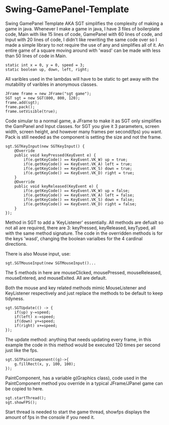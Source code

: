 ﻿# Swing-GamePanel-Template
Swing GamePanel Template AKA SGT simplifies the complexity of making a game in java. Whenever I make a game in java, I have 3 files of boilerplate code, Main with like 15 lines of code, GamePanel with 60 lines of code, and Input with 20 lines of code, I didn't like rewriting the same code over so I made a simple library to not require the use of any and simplifies all of it. An entire game of a square moving around with 'wasd' can be made with less than 50 lines of code in Main.
```
static int x = 0, y = 0, speed = 3;
static boolean up, down, left, right;
```
All varibles used in the lambdas will have to be static to get away with the mutability of varibles in anonymous classes.
```
JFrame frame = new JFrame("sgt game");
SGT sgt = new SGT(800, 800, 120);
frame.add(sgt);
frame.pack();
frame.setVisible(true);
```
Code simular to a normal game, a JFrame to make it as SGT only simplifies the GamPanel and Input classes. for SGT you give it 3 parameters, screen width, screen height, and however many frames per second(fps) you want. Pack is still needed as the component is setting the size and not the frame.
```
sgt.SGTKeyInput(new SGTKeyInput() {
    @Override
    public void keyPressed(KeyEvent e) {
        if(e.getKeyCode() == KeyEvent.VK_W) up = true;
        if(e.getKeyCode() == KeyEvent.VK_A) left = true;
        if(e.getKeyCode() == KeyEvent.VK_S) down = true;
        if(e.getKeyCode() == KeyEvent.VK_D) right = true;
    }
    @Override
    public void keyReleased(KeyEvent e) {
        if(e.getKeyCode() == KeyEvent.VK_W) up = false;
        if(e.getKeyCode() == KeyEvent.VK_A) left = false;
        if(e.getKeyCode() == KeyEvent.VK_S) down = false;
        if(e.getKeyCode() == KeyEvent.VK_D) right = false;
    }
});
```
Method in SGT to add a 'KeyListener' essentially. All methods are defualt so not all are required, there are 3: keyPressed, keyReleased, keyTyped, all with the same method signature. The code in the overridden methods is for the keys 'wasd', changing the boolean varialbes for the 4 cardinal directions.

There is also Mouse input, use:
```
sgt.SGTMouseInput(new SGTMouseInput()...
```
The 5 methods in here are mouseClicked, mousePressed, mouseReleased, mouseEntered, and mouseExited. All are default.

Both the mouse and key related methods mimic MouseListener and KeyListener respectively and just replace the methods to be default to keep tidyness.
```
sgt.SGTUpdate(() -> {
    if(up) y-=speed;
    if(left) x-=speed;
    if(down) y+=speed;
    if(right) x+=speed;
});
```
The update method: anything that needs updating every frame, in this example the code in this method would be executed 120 times per second just like the fps.
```
sgt.SGTPaintComponent((g)->{
    g.fillRect(x, y, 100, 100);
});
```
PaintComponent, has a variable g(Graphics class), code used in the PaintComponent method you override in a typical JFrame/JPanel game can be copied to here.
```
sgt.startThread();
sgt.showFPS();
```
Start thread is needed to start the game thread, showfps displays the amount of fps in the console if you need it.
